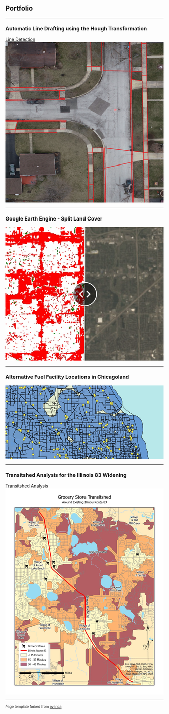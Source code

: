 ## Portfolio

---
### Automatic Line Drafting using the Hough Transformation

[Line Detection](/linedetect)
<img src="images/OrthoImageLines.png?raw=True"/>

---
### Google Earth Engine - Split Land Cover
<a href="https://green-alchemy-148219.projects.earthengine.app/view/keesesplitlandcover"><img src="images/splitlandcover.png"></a>

---
### Alternative Fuel Facility Locations in Chicagoland
<!--[![Alternative Fuel](images/Screenshot 2024-02-25 154946.png?raw=true)](https://arcg.is/1ryabD0)-->
<a href="https://arcg.is/1ryabD0"><img src="images/Screenshot 2024-02-25 154946.png"></a>

---
### Transitshed Analysis for the Illinois 83 Widening

[Transitshed Analysis](/Transitshed)
<img src="images/Transitshed.jpg?raw=true"/>




---
<p style="font-size:11px">Page template forked from <a href="https://github.com/evanca/quick-portfolio">evanca</a></p>
<!-- Remove above link if you don't want to attibute -->
